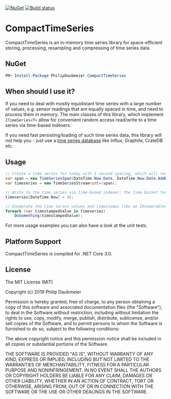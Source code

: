 ﻿[![NuGet](http://img.shields.io/nuget/v/PhilipDaubmeier.CompactTimeSeries.svg?style=flat-square)](https://www.nuget.org/packages/PhilipDaubmeier.CompactTimeSeries/)
[![Build status](https://ci.appveyor.com/api/projects/status/mj67oe2c9wfkv2ld/branch/master?svg=true)](https://ci.appveyor.com/project/philipdaubmeier/graphiot/branch/master)

# CompactTimeSeries

CompactTimeSeries is an in-memory time series library for space-efficient storing, processing, resampling and compressing of time series data.

## NuGet

```powershell
PM> Install-Package PhilipDaubmeier.CompactTimeSeries
```

## When should I use it?

If you need to deal with mostly equidistant time series with a large number of values, e.g. sensor readings that are equally spaced in time, and need to process them in memory. The main classes of this library, which implement `ITimeSeries<T>` allow for convenient random access read/write to a time series via time-based indexers.

If you need fast persisting/loading of such time series data, this library will not help you - just use a [time series database](https://en.wikipedia.org/wiki/Time_series_database#List_of_time_series_databases) like Influx, Graphite, CrateDB etc.

## Usage

```csharp
// Create a time series for today with 1 second spacing, which will result in 86400 values
var span = new TimeSeriesSpan(DateTime.Now.Date, DateTime.Now.Date.AddDays(1), TimeSeriesSpan.Spacing.Spacing1Sec);
var timeseries = new TimeSeriesStream<int>(span);

// Write to the time series via time-based indexer: the time bucket for the current second will be written
timeseries[DateTime.Now] = 42;

// Enumerate the time series values and timestamps like an IEnumerable<KeyValuePair<DateTime, T?>>
foreach (var timestampedValue in timeseries)
    DoSomething(timestampedValue);
```

For more usage examples you can also have a look at the unit tests.

## Platform Support

CompactTimeSeries is compiled for .NET Core 3.0.

## License

The MIT License (MIT)

Copyright (c) 2019 Philip Daubmeier

Permission is hereby granted, free of charge, to any person obtaining a copy
of this software and associated documentation files (the "Software"), to deal
in the Software without restriction, including without limitation the rights
to use, copy, modify, merge, publish, distribute, sublicense, and/or sell
copies of the Software, and to permit persons to whom the Software is
furnished to do so, subject to the following conditions:

The above copyright notice and this permission notice shall be included in all
copies or substantial portions of the Software.

THE SOFTWARE IS PROVIDED "AS IS", WITHOUT WARRANTY OF ANY KIND, EXPRESS OR
IMPLIED, INCLUDING BUT NOT LIMITED TO THE WARRANTIES OF MERCHANTABILITY,
FITNESS FOR A PARTICULAR PURPOSE AND NONINFRINGEMENT. IN NO EVENT SHALL THE
AUTHORS OR COPYRIGHT HOLDERS BE LIABLE FOR ANY CLAIM, DAMAGES OR OTHER
LIABILITY, WHETHER IN AN ACTION OF CONTRACT, TORT OR OTHERWISE, ARISING FROM,
OUT OF OR IN CONNECTION WITH THE SOFTWARE OR THE USE OR OTHER DEALINGS IN THE
SOFTWARE.
